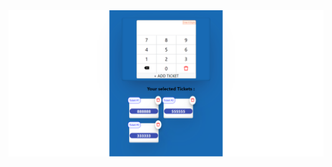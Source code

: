 <img src="https://github.com/Satya12325/Ticket-creat-app/blob/main/src/screencapture-pn18v8-csb-app-2022-05-28-10_56_22.png?raw=true"/>
